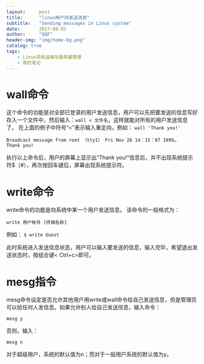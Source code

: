 ```yaml
---
layout:     post
title:      "linux用户间发送消息"
subtitle:   "Sending messages in Linux system"
date:       2017-08-03
author:     "QQF"
header-img: "img/home-bg.png"
catalog: true
tags:
    - Linux系统运维与服务器管理
    - 我的笔记
---
```


# wall命令
这个命令的功能是对全部已登录的用户发送信息，用户可以先把要发送的信息写好存入一个文件中，然后输入：`wall < 文件名`，这样就能对所有的用户发送信息了。
在上面的例子中符号“<”表示输入重定向，例如：
`wall 'Thank you!'` 

```
Broadcast message from root （tty1） Fri Nov 26 14：15：07 1999…
Thank you!
```

执行以上命令后，用户的屏幕上显示出“Thank you!”信息后，并不出现系统提示符$（#），再次按回车键后，屏幕出现系统提示符。

# write命令

write命令的功能是向系统中某一个用户发送信息。 该命令的一般格式为：

`write 用户帐号 [终端名称]` 

例如： `$ write Guest` 

此时系统进入发送信息状态，用户可以输入要发送的信息，输入完毕，希望退出发送状态时，按组合键< Ctrl+c>即可。

# mesg指令

mesg命令设定是否允许其他用户用write或wall命令给自己发送信息，但是管理员可以给任何人发信息。如果允许别人给自己发送信息，输入命令：

`mesg y`

否则，输入：

`mesg n`

对于超级用户，系统的默认值为n；而对于一般用户系统的默认值为y。